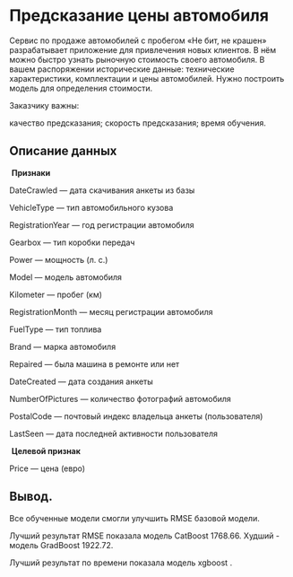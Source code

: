 
# Предсказание цены автомобиля

Сервис по продаже автомобилей с пробегом «Не бит, не крашен» разрабатывает приложение для привлечения новых клиентов. В нём можно быстро узнать рыночную стоимость своего автомобиля. В вашем распоряжении исторические данные: технические характеристики, комплектации и цены автомобилей. Нужно построить модель для определения стоимости.

Заказчику важны:

качество предсказания;
скорость предсказания;
время обучения.


## Описание данных

​
**Признаки**
​

DateCrawled — дата скачивания анкеты из базы

VehicleType — тип автомобильного кузова

RegistrationYear — год регистрации автомобиля

Gearbox — тип коробки передач

Power — мощность (л. с.)

Model — модель автомобиля

Kilometer — пробег (км)

RegistrationMonth — месяц регистрации автомобиля

FuelType — тип топлива

Brand — марка автомобиля

Repaired — была машина в ремонте или нет

DateCreated — дата создания анкеты

NumberOfPictures — количество фотографий автомобиля

PostalCode — почтовый индекс владельца анкеты (пользователя)

LastSeen — дата последней активности пользователя

​
**Целевой признак**
​

Price — цена (евро)

## Вывод.

Все обученные модели смогли улучшить RMSE базовой модели.

Лучший результат RMSE показала модель CatBoost 1768.66. Худший - модель GradBoost 1922.72.

Лучший результат по времени показала модель xgboost .
